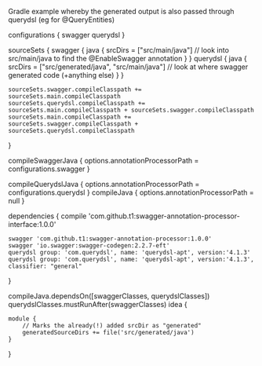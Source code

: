 Gradle example whereby the generated output is also passed through querydsl (eg for @QueryEntities)


configurations {
    swagger
    querydsl
}

sourceSets {
    swagger {
        java {
            srcDirs = ["src/main/java"] // look into src/main/java to find the @EnableSwagger annotation
        }
    }
    querydsl {
        java {
            srcDirs = ["src/generated/java", "src/main/java"] // look at where swagger generated code (+anything else)
        }
    }

    sourceSets.swagger.compileClasspath += sourceSets.main.compileClasspath
    sourceSets.querydsl.compileClasspath += sourceSets.main.compileClasspath + sourceSets.swagger.compileClasspath
    sourceSets.main.compileClasspath += sourceSets.swagger.compileClasspath + sourceSets.querydsl.compileClasspath
}


compileSwaggerJava {
    options.annotationProcessorPath = configurations.swagger
}

compileQuerydslJava {
    options.annotationProcessorPath = configurations.querydsl
}
compileJava {
    options.annotationProcessorPath = null
}

dependencies {
    compile 'com.github.t1:swagger-annotation-processor-interface:1.0.0'

    swagger 'com.github.t1:swagger-annotation-processor:1.0.0'
    swagger 'io.swagger:swagger-codegen:2.2.7-eft'
    querydsl group: 'com.querydsl', name: 'querydsl-apt', version:'4.1.3'
    querydsl group: 'com.querydsl', name: 'querydsl-apt', version:'4.1.3', classifier: "general"

}


compileJava.dependsOn([swaggerClasses, querydslClasses])
querydslClasses.mustRunAfter(swaggerClasses)
idea {

    module {
        // Marks the already(!) added srcDir as "generated"
        generatedSourceDirs += file('src/generated/java')
    }
}

